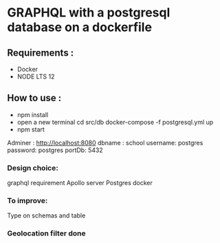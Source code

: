 # GRAPHQL with a postgresql database on a dockerfile

## Requirements :

- Docker
- NODE LTS 12

## How to use :

- npm install
- open a new terminal cd src/db docker-compose -f postgresql.yml up
- npm start

Adminer : <http://localhost:8080>
dbname : school
username: postgres
password: postgres
portDb: 5432

### Design choice:

graphql requirement
Apollo server
Postgres
docker

### To improve:

Type on schemas and table

### Geolocation filter done
